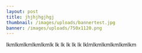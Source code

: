 ```yaml
---
layout: post
title: jhjhjhgjhgj
thumbnail: /images/uploads/bannertest.jpg
banner: /images/uploads/750x1120.png
---
```

lkmlkmlkmlkmlkmlk  lk  lk lk lk lk lklmlkmlkmlkmlkmlkm

